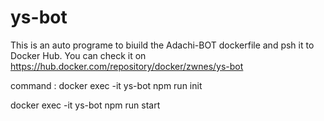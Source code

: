 # ys-bot
This is an auto programe to biuild the Adachi-BOT dockerfile and psh it to Docker Hub.
You can check it on  https://hub.docker.com/repository/docker/zwnes/ys-bot

command :
docker exec -it ys-bot npm run init

docker exec -it ys-bot npm run start
